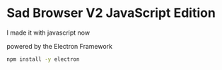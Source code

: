 # Sad Browser V2 JavaScript Edition

I made it with javascript now

powered by the Electron Framework

``` bash 
npm install -y electron
```

